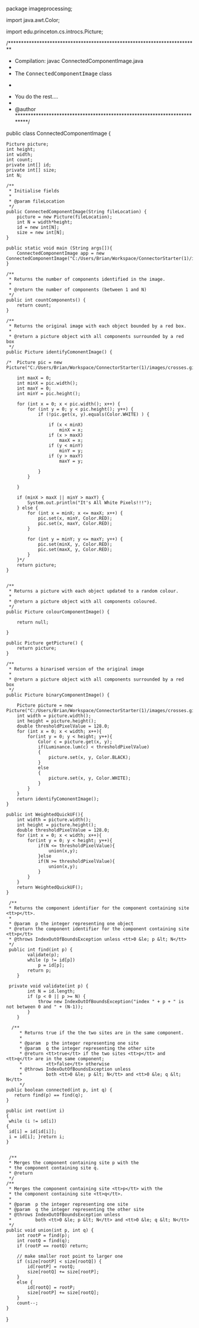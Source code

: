 package imageprocessing;

import java.awt.Color;

import edu.princeton.cs.introcs.Picture;


/*************************************************************************
 * Compilation: javac ConnectedComponentImage.java
 * 
 * The <tt>ConnectedComponentImage</tt> class
 * <p>
 * You do the rest....
 * 
 * @author 
 *************************************************************************/


public class ConnectedComponentImage {

	Picture picture;
	int height;
	int width;
	int count;
	private int[] id;
	private int[] size;
	int N;
	
	/**
	 * Initialise fields
	 * 
	 * @param fileLocation
	 */
	public ConnectedComponentImage(String fileLocation) {
		picture = new Picture(fileLocation);
		int N = width*height;
		id = new int[N];
		size = new int[N];
	}

	public static void main (String args[]){
		ConnectedComponentImage app = new ConnectedComponentImage("C:/Users/Brian/Workspace/ConnectorStarter(1)/images/crosses.gif");
	}
	
	/**
	 * Returns the number of components identified in the image.
	 * 
	 * @return the number of components (between 1 and N)
	 */
	public int countComponents() {
		return count;
	}

	/**
	 * Returns the original image with each object bounded by a red box.
	 * 
	 * @return a picture object with all components surrounded by a red box
	 */
	public Picture identifyComonentImage() {

	/*	Picture pic = new Picture("C:/Users/Brian/Workspace/ConnectorStarter(1)/images/crosses.gif");

		int maxX = 0;
		int minX = pic.width();
		int maxY = 0;
		int minY = pic.height();

		for (int x = 0; x < pic.width(); x++) {
			for (int y = 0; y < pic.height(); y++) {
				if (!pic.get(x, y).equals(Color.WHITE) ) {

					if (x < minX)
						minX = x;
					if (x > maxX)
						maxX = x;
					if (y < minY)
						minY = y;
					if (y > maxY)
						maxY = y;

				}
			}

		}

		if (minX > maxX || minY > maxY) {
			System.out.println("It's All White Pixels!!!");
		} else {
			for (int x = minX; x <= maxX; x++) {
				pic.set(x, minY, Color.RED);
				pic.set(x, maxY, Color.RED);
			}

			for (int y = minY; y <= maxY; y++) {
				pic.set(minX, y, Color.RED);
				pic.set(maxX, y, Color.RED);
			}
		}*/
		return picture;
	}


	/**
	 * Returns a picture with each object updated to a random colour.
	 * 
	 * @return a picture object with all components coloured.
	 */
	public Picture colourComponentImage() {

		return null;

	}

	public Picture getPicture() {
		return picture;
	}

	/**
	 * Returns a binarised version of the original image
	 * 
	 * @return a picture object with all components surrounded by a red box
	 */
	public Picture binaryComponentImage() {

		Picture picture = new Picture("C:/Users/Brian/Workspace/ConnectorStarter(1)/images/crosses.gif");
		int width = picture.width();
		int height = picture.height();
		double thresholdPixelValue = 128.0;
		for (int x = 0; x < width; x++){
			for(int y = 0; y < height; y++){
				Color c = picture.get(x, y);
				if(Luminance.lum(c) < thresholdPixelValue)
				{
					picture.set(x, y, Color.BLACK);
				}
				else
				{
					picture.set(x, y, Color.WHITE);
				}
			}
		}
		return identifyComonentImage();
	}
	
	public int WeightedQuickUF(){
		int width = picture.width();
		int height = picture.height();
		double thresholdPixelValue = 128.0;
		for (int x = 0; x < width; x++){
			for(int y = 0; y < height; y++){
				if(N <= thresholdPixelValue){
					union(x,y);
				}else
				if(N >= thresholdPixelValue){
					union(x,y);
				}
			}
		}
		return WeightedQuickUF();
	}
	
	 /**
     * Returns the component identifier for the component containing site <tt>p</tt>.
     *
     * @param  p the integer representing one object
     * @return the component identifier for the component containing site <tt>p</tt>
     * @throws IndexOutOfBoundsException unless <tt>0 &le; p &lt; N</tt>
     */
	 public int find(int p) {
		 	validate(p);
	        while (p != id[p])
	            p = id[p];
	        return p;
	    }
	 
	 private void validate(int p) {
	        int N = id.length;
	        if (p < 0 || p >= N) {
	            throw new IndexOutOfBoundsException("index " + p + " is not between 0 and " + (N-1));  
	        }
	    }
	 
	  /**
	     * Returns true if the the two sites are in the same component.
	     *
	     * @param  p the integer representing one site
	     * @param  q the integer representing the other site
	     * @return <tt>true</tt> if the two sites <tt>p</tt> and <tt>q</tt> are in the same component;
	     *         <tt>false</tt> otherwise
	     * @throws IndexOutOfBoundsException unless
	     *         both <tt>0 &le; p &lt; N</tt> and <tt>0 &le; q &lt; N</tt>
	     */
	public boolean connected(int p, int q) {
       return find(p) == find(q);
    }
	 
    public int root(int i) 
    { 
     while (i != id[i]) 
    { 
     id[i] = id[id[i]]; 
     i = id[i]; }return i; 
    }

	
	 /**
     * Merges the component containing site p with the 
     * the component containing site q.
     * @return 
     */
    /**
     * Merges the component containing site <tt>p</tt> with the 
     * the component containing site <tt>q</tt>.
     *
     * @param  p the integer representing one site
     * @param  q the integer representing the other site
     * @throws IndexOutOfBoundsException unless
     *         both <tt>0 &le; p &lt; N</tt> and <tt>0 &le; q &lt; N</tt>
     */
    public void union(int p, int q) {
        int rootP = find(p);
        int rootQ = find(q);
        if (rootP == rootQ) return;

        // make smaller root point to larger one
        if (size[rootP] < size[rootQ]) {
            id[rootP] = rootQ;
            size[rootQ] += size[rootP];
        }
        else {
            id[rootQ] = rootP;
            size[rootP] += size[rootQ];
        }
        count--;
    }
}
